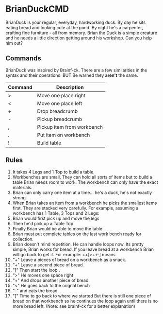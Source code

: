 # BrianDuckCMD
BrianDuck is your regular, everyday, hardworking duck.  By day he sits eating bread and looking cute at the pond.  By night he's a carpenter, crafting fine furniture - all from memory.  Brian the Duck is a simple creature and he needs a little direction getting around his workshop.  Can you help him out?

## Commands
BrianDuck was inspired by Brainf-ck.  There are a few similarities in the syntax and their operations.  BUT Be warned they **aren't** the same.

Command | Description |
--- | --- |
> | Move one place right
< | Move one place left
+ | Drop breadcrumb 
- | Pickup breadcrumb
, | Pickup item from workbench
. | Put item on workbench
! | Build table

## Rules
1. It takes 4 Legs and 1 Top to build a table.
2. Workbenches are small.   They can hold all sorts of items but to build a table Brian needs room to work.  The workbench can only have the exact materials.
3. Brian can only carry one item at a time... he's a duck, he's not exactly strong.
4. When Brian takes an item from a workbench he picks the smallest items first.  They are stacked very carefully.  For example, assuming  a workbench has 1 Table, 3 Tops and 2 Legs:
  1.  Brian would first pick up and move the legs
  2. Then he'd pick up a Table Top
  3. Finally Brian would be able to move the table
5. Brian must put complete tables on the last work bench ready for collection.
6. Brian doesn't mind repetition.  He can handle loops now.  Its pretty simple, Brian works for bread.  If you leave bread at a workbench Brian will go back to get it.  For example: ++[>+<-] means
  1. "+" Leave a pieces of bread on a workbench as a snack.
  2. "+" Leave a second piece of bread.
  3. "[" Then start the loop .  
  4.  ">" He moves one space right
  5. "+" And drops another piece of bread. 
  9. "<" He goes back to the orignal bench
  10. "-" and eats the bread. 
  11. "]" Time to go back to where we started But there is still one piece of bread on that workbench so he continues the loop again until there is no more bread left.  (Note: see brainf-ck for a better explanation)
